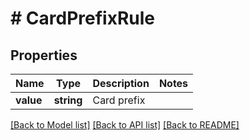 # # CardPrefixRule

## Properties

Name | Type | Description | Notes
------------ | ------------- | ------------- | -------------
**value** | **string** | Card prefix |

[[Back to Model list]](../../README.md#models) [[Back to API list]](../../README.md#endpoints) [[Back to README]](../../README.md)
